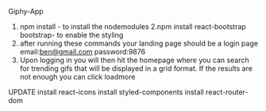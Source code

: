 Giphy-App
1. npm install - to install the nodemodules
2.npm install react-bootstrap bootstrap- to enable the styling
3. after running these commands your landing page should be a login page
  email:ben@gmail.com
  password:9876
4. Upon logging in you will then hit the homepage where you can search for trending gifs that will be displayed in a   grid  format. If the results are not enough you can click loadmore


UPDATE
install react-icons
install styled-components
install react-router-dom

